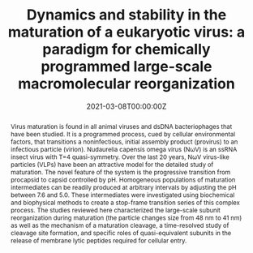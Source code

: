 ---
title: "Dynamics and stability in the maturation of a eukaryotic virus: a paradigm for chemically programmed large-scale macromolecular reorganization"
authors:

- John E. Johnson
- Tatiana Domitrovic
- Tsutomu Matsui
- admin
- George P. Lomonossoff

author_notes:
# - "Equal contribution"
# - "Equal contribution"
date: "2021-03-08T00:00:00Z"
doi: "https://doi.org/10.1007/s00705-021-05007-z"

# Schedule page publish date (NOT publication's date).
publishDate: "2017-04-01T00:00:00Z"

# Publication type.
# Legend: 0 = Uncategorized; 1 = Conference paper; 2 = Journal article;
# 3 = Preprint / Working Paper; 4 = Report; 5 = Book; 6 = Book section;
# 7 = Thesis; 8 = Patent
publication_types: ["2"]

# Publication name and optional abbreviated publication name.
publication: "*Archives of Virology*, 166 (6), 1547-1563"
publication_short: ""

abstract: Virus maturation is found in all animal viruses and dsDNA bacteriophages that have been studied. It is a programmed process, cued by cellular environmental factors, that transitions a noninfectious, initial assembly product (provirus) to an infectious particle (virion). Nudaurelia capensis omega virus (NωV) is an ssRNA insect virus with T=4 quasi-symmetry. Over the last 20 years, NωV virus-like particles (VLPs) have been an attractive model for the detailed study of maturation. The novel feature of the system is the progressive transition from procapsid to capsid controlled by pH. Homogeneous populations of maturation intermediates can be readily produced at arbitrary intervals by adjusting the pH between 7.6 and 5.0. These intermediates were investigated using biochemical and biophysical methods to create a stop-frame transition series of this complex process. The studies reviewed here characterized the large-scale subunit reorganization during maturation (the particle changes size from 48 nm to 41 nm) as well as the mechanism of a maturation cleavage, a time-resolved study of cleavage site formation, and specific roles of quasi-equivalent subunits in the release of membrane lytic peptides required for cellular entry.

# Summary. An optional shortened abstract.
# summary: Lorem ipsum dolor sit amet, consectetur adipiscing elit. Duis posuere tellus ac convallis placerat. Proin tincidunt magna sed ex sollicitudin condimentum.

# links:
# - name: ""
#   url: ""
url_pdf: uploads/Johnson-2021-ArchivesVirology.pdf
# url_code: ''
# url_dataset: ''
# url_poster: ''
# url_project: ''
# url_slides: ''
# url_source: ''
# url_video: ''

tags:
- Source Themes
featured: true

# Featured image
# To use, add an image named `featured.jpg/png` to your page's folder. 
image:
  caption: ''
  focal_point: ""

# Associated Projects (optional).
#   Associate this publication with one or more of your projects.
#   Simply enter your project's folder or file name without extension.
#   E.g. `internal-project` references `content/project/internal-project/index.md`.
#   Otherwise, set `projects: []`.
projects: []

# Slides (optional).
#   Associate this publication with Markdown slides.
#   Simply enter your slide deck's filename without extension.
#   E.g. `slides: "example"` references `content/slides/example/index.md`.
#   Otherwise, set `slides: ""`.
# slides: example
---